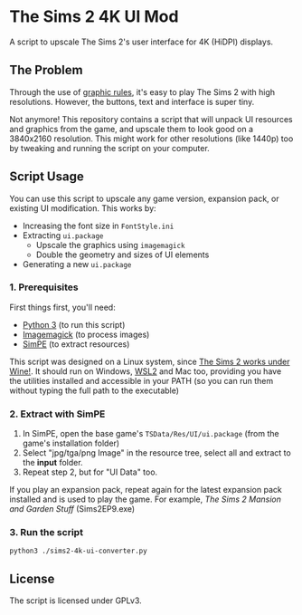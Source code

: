 # The Sims 2 4K UI Mod

A script to upscale The Sims 2's user interface for 4K (HiDPI) displays.

## The Problem

Through the use of [graphic rules], it's easy to play The Sims 2 with high
resolutions. However, the buttons, text and interface is super tiny.

Not anymore! This repository contains a script that will unpack UI resources
and graphics from the game, and upscale them to look good on a 3840x2160 resolution.
This might work for other resolutions (like 1440p) too by tweaking and running
the script on your computer.

[graphic rules]: https://simswiki.info/wiki.php?title=Graphics_Rules_(for_The_Sims_2)


## Script Usage

You can use this script to upscale any game version, expansion pack, or existing
UI modification. This works by:

* Increasing the font size in `FontStyle.ini`
* Extracting `ui.package`
    * Upscale the graphics using `imagemagick`
    * Double the geometry and sizes of UI elements
* Generating a new `ui.package`

### 1. Prerequisites

First things first, you'll need:

* [Python 3](https://www.python.org/) (to run this script)
* [Imagemagick](https://imagemagick.org/) (to process images)
* [SimPE](https://sourceforge.net/projects/simpe/) (to extract resources)

This script was designed on a Linux system, since [The Sims 2 works under Wine!](https://github.com/lah7/sims-2-wine-patches).
It should run on Windows, [WSL2] and Mac too, providing you have the utilities installed
and accessible in your PATH (so you can run them without typing the full path to
the executable)

[WSL2]: https://docs.microsoft.com/en-us/windows/wsl/about

### 2. Extract with SimPE

1. In SimPE, open the base game's `TSData/Res/UI/ui.package` (from the game's installation folder)
1. Select "jpg/tga/png Image" in the resource tree, select all and extract to the **input** folder.
1. Repeat step 2, but for "UI Data" too.

If you play an expansion pack, repeat again for the latest expansion pack installed
and is used to play the game. For example, _The Sims 2 Mansion and Garden Stuff_ (Sims2EP9.exe)

### 3. Run the script

    python3 ./sims2-4k-ui-converter.py

## License

The script is licensed under GPLv3.
